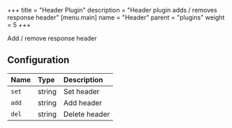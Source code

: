 +++
title = "Header Plugin"
description = "Header plugin adds / removes response header"
[menu.main]
  name = "Header"
  parent = "plugins"
  weight = 5
+++

Add / remove response header

## Configuration

Name | Type | Description
:--- | :--- | :----------
`set` | string | Set header
`add` | string | Add header
`del` | string | Delete header
